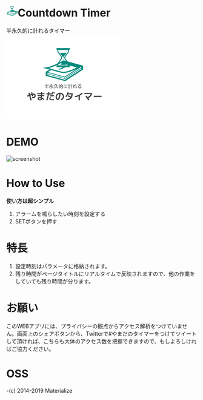 # <img src="/fabicon/fabicon.png" width="30px">Countdown Timer
半永久的に計れるタイマー  
<img src="/snsicon/sns.png" width="300px">
# DEMO
![screenshot](https://user-images.githubusercontent.com/75155258/108706967-c0f54680-7552-11eb-95c8-930a069b5dc1.png)
# How to Use
**使い方は超シンプル**
1. アラームを鳴らしたい時刻を設定する
1. SETボタンを押す  
# 特長
1. 設定時刻はパラメータに格納されます。
1. 残り時間がページタイトルにリアルタイムで反映されますので、他の作業をしていても残り時間が分ります。
# お願い
このWEBアプリには、プライバシーの観点からアクセス解析をつけていません。画面上のシェアボタンから、Twitterで#やまだのタイマーをつけてツイートして頂ければ、こちらも大体のアクセス数を把握できますので、もしよろしければご協力ください。
# OSS
-(c) 2014-2019 Materialize
